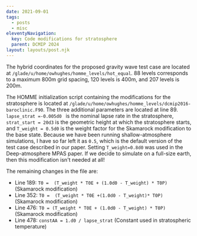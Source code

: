 ```yaml
---
date: 2021-09-01
tags:
  - posts
  - misc
eleventyNavigation:
  key: Code modifications for stratosphere
  parent: DCMIP 2024
layout: layouts/post.njk
---
```


The hybrid coordinates for the proposed gravity wave test case are located at `/glade/u/home/owhughes/homme_levels/hot_equal`.
88 levels corresponds to a maximum 800m grid spacing, 120 levels is 400m, and 207 levels is 200m.

The HOMME initialization script containing the modifications for the stratosphere is located at `/glade/u/home/owhughes/homme_levels/dcmip2016-baroclinic.F90`.
The three additional parameters are located at line 89.
`lapse_strat =-0.005d0 ` is the nominal lapse rate in the stratosphere, `strat_start = 20d3` is the geometric height at which the stratosphere starts,
and `T_weight = 0.5d0` is the weight factor for the Skamarock modification to the base state. Because we have been running shallow-atmosphere simulations, I have so far left it as `0.5`, which is the default version of the test case described in our paper.
Setting `T_weight=0.8d0` was used in the Deep-atmosphere MPAS paper. If we decide to simulate on a full-size earth, then this modification isn't needed at all!

The remaining changes in the file are:
* Line 189: `T0 =  (T_weight * T0E + (1.0d0 - T_weight) * T0P)` (Skamarock modification)
* Line 352: `T0 =  (T_weight * T0E +(1.0d0 - T_weight)* T0P)` (Skamarock modification)
* Line 476: `T0 = (T_weight * T0E + (1.0d0 - T_weight) * T0P)` (Skamarock modification)
* Line 478: `constAA = 1.d0 / lapse_strat` (Constant used in stratospheric temperature)



